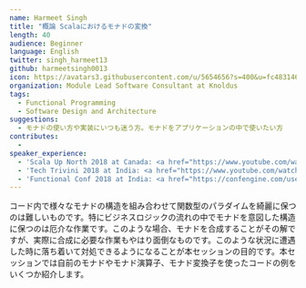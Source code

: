 ```yaml
---
name: Harmeet Singh
title: "概論 Scalaにおけるモナドの変換"
length: 40
audience: Beginner
language: English
twitter: singh_harmeet13
github: harmeetsingh0013
icon: https://avatars3.githubusercontent.com/u/5654656?s=400&u=fc483146abf6d95334d317361cbb7aef148e909e&v=4
organization: Module Lead Software Consultant at Knoldus
tags:
  - Functional Programming
  - Software Design and Architecture
suggestions:
  - モナドの使い方や実装にいつも迷う方。モナドをアプリケーションの中で使いたい方
contributes:
  - 
speaker_experience:
  - 'Scala Up North 2018 at Canada: <a href="https://www.youtube.com/watch?v=QdqipeuZW5Q">https://www.youtube.com/watch?v=QdqipeuZW5Q</a>'
  - 'Tech Trivini 2018 at India: <a href="https://www.youtube.com/watch?v=8WiUmgfUYbY&feature=youtu.be">https://www.youtube.com/watch?v=8WiUmgfUYbY&feature=youtu.be</a>'
  - 'Functional Conf 2018 at India: <a href="https://confengine.com/user/harmeet-singh">https://confengine.com/user/harmeet-singh</a>'
---
```

コード内で様々なモナドの構造を組み合わせて関数型のパラダイムを綺麗に保つのは難しいものです。特にビジネスロジックの流れの中でモナドを意図した構造に保つのは厄介な作業です。このような場合、モナドを合成することがその解ですが、実際に合成に必要な作業もやはり面倒なものです。このような状況に遭遇した時に落ち着いて対処できるようになることが本セッションの目的です。本セッションでは自前のモナドやモナド演算子、モナド変換子を使ったコードの例をいくつか紹介します。
